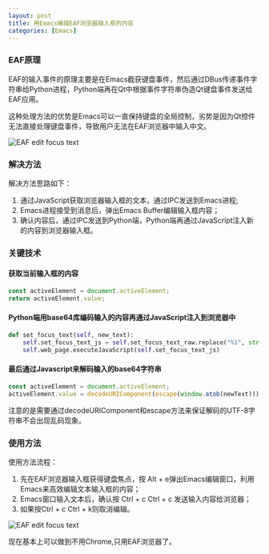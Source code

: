 ```yaml
---
layout: post
title: 用Emacs编辑EAF浏览器输入框的内容
categories: [Emacs]
---
```


### EAF原理
EAF的输入事件的原理主要是在Emacs截获键盘事件，然后通过DBus传递事件字符串给Python进程，Python端再在Qt中根据事件字符串伪造Qt键盘事件发送给EAF应用。

这种处理方法的优势是Emacs可以一直保持键盘的全局控制，劣势是因为Qt控件无法直接处理键盘事件，导致用户无法在EAF浏览器中输入中文。

![EAF edit focus text]({{site.url}}/pics/eaf-edit-focus-text/1.png)

### 解决方法
解决方法思路如下：

1. 通过JavaScript获取浏览器输入框的文本，通过IPC发送到Emacs进程;
2. Emacs进程接受到消息后，弹出Emacs Buffer编辑输入框内容；
3. 确认内容后，通过IPC发送到Python端，Python端再通过JavaScript注入新的内容到浏览器输入框。

### 关键技术

#### 获取当前输入框的内容

```javascript
const activeElement = document.activeElement;
return activeElement.value;
```

#### Python端用base64库编码输入的内容再通过JavaScript注入到浏览器中

```python
def set_focus_text(self, new_text):
    self.set_focus_text_js = self.set_focus_text_raw.replace("%1", str(base64.b64encode(new_text.encode("utf-8")), "utf-8"));
    self.web_page.executeJavaScript(self.set_focus_text_js)
```

#### 最后通过Javascript来解码输入的base64字符串

```javascript
const activeElement = document.activeElement;
activeElement.value = decodeURIComponent(escape(window.atob(newText)));
```

注意的是需要通过decodeURIComponent和escape方法来保证解码的UTF-8字符串不会出现乱码现象。

### 使用方法
使用方法流程：

1. 先在EAF浏览器输入框获得键盘焦点，按 Alt + e弹出Emacs编辑窗口，利用Emacs来高效编辑文本输入框的内容；
2. Emacs窗口输入文本后，确认按 Ctrl + c Ctrl + c 发送输入内容给浏览器；
3. 如果按Ctrl + c Ctrl + k则取消编辑。

![EAF edit focus text]({{site.url}}/pics/eaf-edit-focus-text/2.png)

现在基本上可以做到不用Chrome,只用EAF浏览器了。
